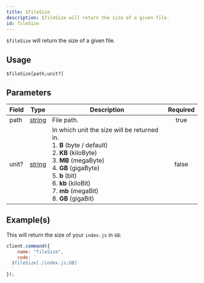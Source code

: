 ```yaml
---
title: $fileSize
description: $fileSize will return the size of a given file.
id: fileSize
---
```


`$fileSize` will return the size of a given file.

## Usage

```aoi
$fileSize[path;unit?]
```

## Parameters

| Field | Type                                                                                              | Description                                                                                                                                                                                                                                                             | Required |
| ----- | ------------------------------------------------------------------------------------------------- | ----------------------------------------------------------------------------------------------------------------------------------------------------------------------------------------------------------------------------------------------------------------------- | :------: |
| path  | [string](https://developer.mozilla.org/en-US/docs/Web/JavaScript/Reference/Global_Objects/String) | File path.                                                                                                                                                                                                                                                              |   true   |
| unit? | [string](https://developer.mozilla.org/en-US/docs/Web/JavaScript/Reference/Global_Objects/String) | In which unit the size will be returned in. <br /> 1. **B** (byte / default) <br /> 2. **KB** (kiloByte) <br /> 3. **MB** (megaByte) <br /> 4. **GB** (gigaByte) <br /> 5. **b** (bit) <br /> 6. **kb** (kiloBit) <br /> 7. **mb** (megaBit) <br /> 8. **GB** (gigaBit) |  false   |

## Example(s)

This will return the size of your `index.js` in `GB`:

```javascript
client.command({
    name: "fileSize",
    code: `
  $fileSize[./index.js;GB]
  `
});
```
